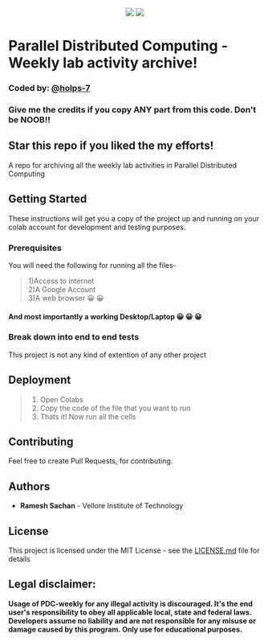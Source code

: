<center>
  
![](https://img.shields.io/badge/author-Ramesh%20Sachan-brightgreen) ![](https://img.shields.io/badge/licence-MIT-green)

</center>

# Parallel Distributed Computing - Weekly lab activity archive!
### Coded by: [@holps-7](https://github.com/holps-7/PDC-weekly/)
### Give me the credits if you copy ANY part from this code. Don't be NOOB!!
## Star this repo if you liked the my efforts!

A repo for archiving all the weekly lab activities in Parallel Distributed Computing


## Getting Started

These instructions will get you a copy of the project up and running on your colab account for development and testing purposes.



### Prerequisites

You will need the following for running all the files-<br/>
>1)Access to internet<br/>
>2)A Google Account<br/>
>3)A web browser 😀 😀<br/>
#### And most importantly a working Desktop/Laptop  😀 😀 😀<br/>

### Break down into end to end tests

This project is not any kind of extention of any other project



## Deployment

>1. Open Colabs<br/>
>2. Copy the code of the file that you want to run<br/>
>3. Thats it! Now run all the cells<br/>


## Contributing

Feel free to create Pull Requests, for contributing.


## Authors

  * **Ramesh Sachan** - Vellore Institute of Technology

## License

This project is licensed under the MIT License - see the [LICENSE.md](LICENSE.md) file for details



## Legal disclaimer:

**Usage of PDC-weekly for any illegal activity is discouraged. It's the end user's responsibility to obey all applicable local, state and federal laws. Developers assume no liability and are not responsible for any misuse or damage caused by this program. Only use for educational purposes.**
